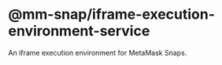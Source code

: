# @mm-snap/iframe-execution-environment-service

An iframe execution environment for MetaMask Snaps.
